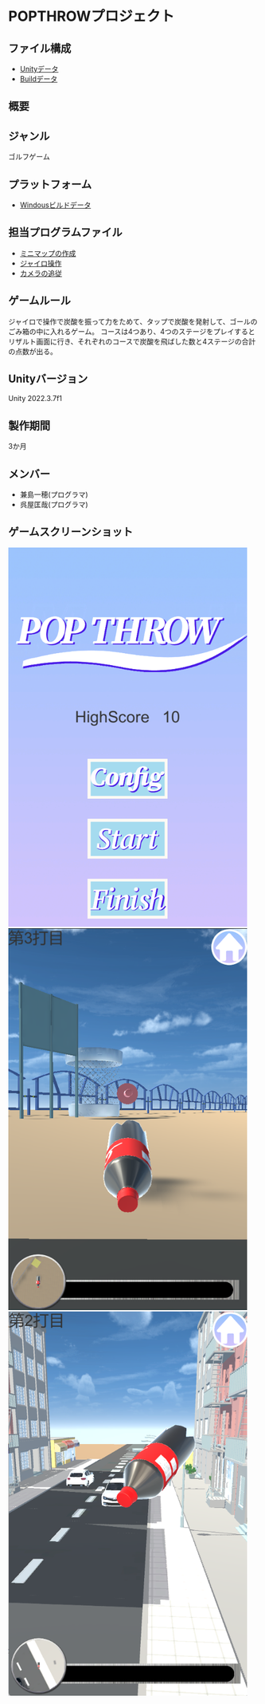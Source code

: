 # POPTHROWプロジェクト

## ファイル構成

* [Unityデータ](https://github.com/c23005/POPTHROW/tree/master/ProjectData/POPTHROW)
* [Buildデータ](https://github.com/c23005/POPTHROW/tree/master/BuildData/20240425_Win_POPTHROW)

## 概要

## ジャンル

ゴルフゲーム

## プラットフォーム

* [Windousビルドデータ](https://github.com/c23005/POPTHROW/tree/master/BuildData/20240425_Win_POPTHROW)


## 担当プログラムファイル

* [ミニマップの作成](https://github.com/c23005/POPTHROW/blob/master/ProjectData/POPTHROW/Assets/ScriptsFolder/MiniMapCam.cs)
* [ジャイロ操作](https://github.com/c23005/POPTHROW/blob/master/ProjectData/POPTHROW/Assets/ScriptsFolder/CameraGyroScript.cs)
* [カメラの追従](https://github.com/c23005/POPTHROW/blob/master/ProjectData/POPTHROW/Assets/ScriptsFolder/CameraScript.cs)

## ゲームルール

ジャイロで操作で炭酸を振って力をためて、タップで炭酸を発射して、ゴールのごみ箱の中に入れるゲーム。
コースは4つあり、4つのステージをプレイするとリザルト画面に行き、それぞれのコースで炭酸を飛ばした数と4ステージの合計の点数が出る。

## Unityバージョン

Unity 2022.3.7f1

## 製作期間

3か月

## メンバー

* 兼島一穂(プログラマ)
* 呉屋匡哉(プログラマ)

## ゲームスクリーンショット

<img src="https://github.com/c23005/POPTHROW/blob/master/ScreenShot/TitleScene.png" width="480px">
<img src="https://github.com/c23005/POPTHROW/blob/master/ScreenShot/Arrow.png" width="480px">
<img src="https://github.com/c23005/POPTHROW/blob/master/ScreenShot/Fly.png" width="480px">